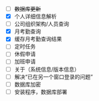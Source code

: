 ﻿- [ ] ~~数据库更新~~
- [x] 个人详细信息解析
- [ ] 公司组织架构/人员查询
- [x] 月考勤查询
- [x] 缓存月考勤查询结果
- [ ] 定时任务
- [ ] 休假申请
- [ ] 加班申请
- [ ] 关于（系统信息/版本信息）
- [ ] 解决“已在另一个窗口登录的问题”
- [ ] 数据库加密
- [ ] 安装程序，数据库部署